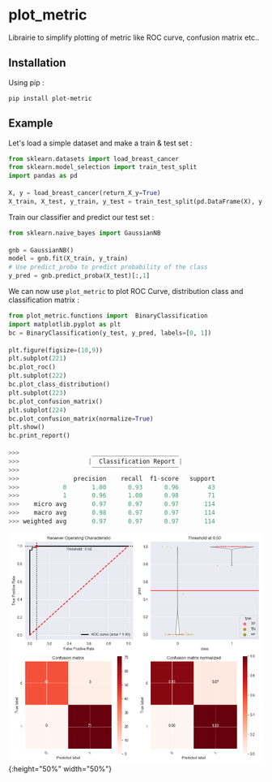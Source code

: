 # plot_metric
Librairie to simplify plotting of metric like ROC curve, confusion matrix etc..

## Installation
Using pip :
```
pip install plot-metric
```

## Example

Let's load a simple dataset and make a train & test set :
```python
from sklearn.datasets import load_breast_cancer
from sklearn.model_selection import train_test_split
import pandas as pd

X, y = load_breast_cancer(return_X_y=True)
X_train, X_test, y_train, y_test = train_test_split(pd.DataFrame(X), y, test_size=0.2, random_state=42)
```

Train our classifier and predict our test set :
```python
from sklearn.naive_bayes import GaussianNB

gnb = GaussianNB()
model = gnb.fit(X_train, y_train)
# Use predict_proba to predict probability of the class
y_pred = gnb.predict_proba(X_test)[:,1]
```

We can now use `plot_metric` to plot ROC Curve, distribution class and classification matrix :
```python
from plot_metric.functions import  BinaryClassification
import matplotlib.pyplot as plt
bc = BinaryClassification(y_test, y_pred, labels=[0, 1])

plt.figure(figsize=(10,9))
plt.subplot(221)
bc.plot_roc()
plt.subplot(222)
bc.plot_class_distribution()
plt.subplot(223)
bc.plot_confusion_matrix()
plt.subplot(224)
bc.plot_confusion_matrix(normalize=True)
plt.show()
bc.print_report()

>>>                    ________________________
>>>                   |  Classification Report |
>>>                    ‾‾‾‾‾‾‾‾‾‾‾‾‾‾‾‾‾‾‾‾‾‾‾‾
>>>               precision    recall  f1-score   support
>>>            0       1.00      0.93      0.96        43
>>>            1       0.96      1.00      0.98        71
>>>    micro avg       0.97      0.97      0.97       114
>>>    macro avg       0.98      0.97      0.97       114
>>> weighted avg       0.97      0.97      0.97       114
```

![Binary Classification Example](example/images/example_binary_classification.png){:height="50%" width="50%"}
